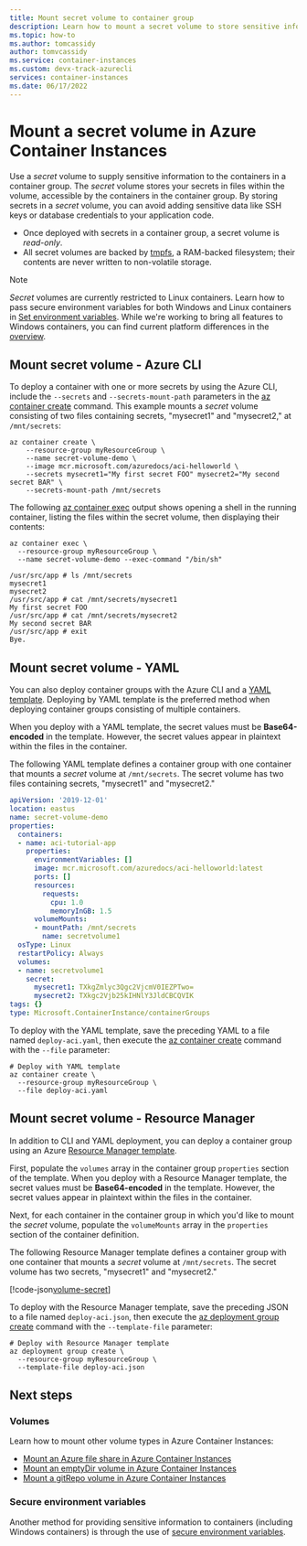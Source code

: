 ```yaml
---
title: Mount secret volume to container group
description: Learn how to mount a secret volume to store sensitive information for access by your container instances
ms.topic: how-to
ms.author: tomcassidy
author: tomvcassidy
ms.service: container-instances
ms.custom: devx-track-azurecli
services: container-instances
ms.date: 06/17/2022
---
```


# Mount a secret volume in Azure Container Instances

Use a *secret* volume to supply sensitive information to the containers in a container group. The *secret* volume stores your secrets in files within the volume, accessible by the containers in the container group. By storing secrets in a *secret* volume, you can avoid adding sensitive data like SSH keys or database credentials to your application code.

* Once deployed with secrets in a container group, a secret volume is *read-only*.
* All secret volumes are backed by [tmpfs][tmpfs], a RAM-backed filesystem; their contents are never written to non-volatile storage.

> [!NOTE]
> *Secret* volumes are currently restricted to Linux containers. Learn how to pass secure environment variables for both Windows and Linux containers in [Set environment variables](container-instances-environment-variables.md). While we're working to bring all features to Windows containers, you can find current platform differences in the [overview](container-instances-overview.md#linux-and-windows-containers).

## Mount secret volume - Azure CLI

To deploy a container with one or more secrets by using the Azure CLI, include the `--secrets` and `--secrets-mount-path` parameters in the [az container create][az-container-create] command. This example mounts a *secret* volume consisting of two files containing secrets, "mysecret1" and "mysecret2," at `/mnt/secrets`:

```azurecli-interactive
az container create \
    --resource-group myResourceGroup \
    --name secret-volume-demo \
    --image mcr.microsoft.com/azuredocs/aci-helloworld \
    --secrets mysecret1="My first secret FOO" mysecret2="My second secret BAR" \
    --secrets-mount-path /mnt/secrets
```

The following [az container exec][az-container-exec] output shows opening a shell in the running container, listing the files within the secret volume, then displaying their contents:

```azurecli
az container exec \
  --resource-group myResourceGroup \
  --name secret-volume-demo --exec-command "/bin/sh"
```

```output
/usr/src/app # ls /mnt/secrets
mysecret1
mysecret2
/usr/src/app # cat /mnt/secrets/mysecret1
My first secret FOO
/usr/src/app # cat /mnt/secrets/mysecret2
My second secret BAR
/usr/src/app # exit
Bye.
```

## Mount secret volume - YAML

You can also deploy container groups with the Azure CLI and a [YAML template](container-instances-multi-container-yaml.md). Deploying by YAML template is the preferred method when deploying container groups consisting of multiple containers.

When you deploy with a YAML template, the secret values must be **Base64-encoded** in the template. However, the secret values appear in plaintext within the files in the container.

The following YAML template defines a container group with one container that mounts a *secret* volume at `/mnt/secrets`. The secret volume has two files containing secrets, "mysecret1" and "mysecret2."

```yaml
apiVersion: '2019-12-01'
location: eastus
name: secret-volume-demo
properties:
  containers:
  - name: aci-tutorial-app
    properties:
      environmentVariables: []
      image: mcr.microsoft.com/azuredocs/aci-helloworld:latest
      ports: []
      resources:
        requests:
          cpu: 1.0
          memoryInGB: 1.5
      volumeMounts:
      - mountPath: /mnt/secrets
        name: secretvolume1
  osType: Linux
  restartPolicy: Always
  volumes:
  - name: secretvolume1
    secret:
      mysecret1: TXkgZmlyc3Qgc2VjcmV0IEZPTwo=
      mysecret2: TXkgc2Vjb25kIHNlY3JldCBCQVIK
tags: {}
type: Microsoft.ContainerInstance/containerGroups
```

To deploy with the YAML template, save the preceding YAML to a file named `deploy-aci.yaml`, then execute the [az container create][az-container-create] command with the `--file` parameter:

```azurecli-interactive
# Deploy with YAML template
az container create \
  --resource-group myResourceGroup \
  --file deploy-aci.yaml
```

## Mount secret volume - Resource Manager

In addition to CLI and YAML deployment, you can deploy a container group using an Azure [Resource Manager template](/azure/templates/microsoft.containerinstance/containergroups).

First, populate the `volumes` array in the container group `properties` section of the template. When you deploy with a Resource Manager template, the secret values must be **Base64-encoded** in the template. However, the secret values appear in plaintext within the files in the container.

Next, for each container in the container group in which you'd like to mount the *secret* volume, populate the `volumeMounts` array in the `properties` section of the container definition.

The following Resource Manager template defines a container group with one container that mounts a *secret* volume at `/mnt/secrets`. The secret volume has two secrets, "mysecret1" and "mysecret2."

<!-- https://github.com/Azure/azure-docs-json-samples/blob/master/container-instances/aci-deploy-volume-secret.json -->
[!code-json[volume-secret](~/resourcemanager-templates/container-instances/aci-deploy-volume-secret.json)]

To deploy with the Resource Manager template, save the preceding JSON to a file named `deploy-aci.json`, then execute the [az deployment group create][az-deployment-group-create] command with the `--template-file` parameter:

```azurecli-interactive
# Deploy with Resource Manager template
az deployment group create \
  --resource-group myResourceGroup \
  --template-file deploy-aci.json
```

## Next steps

### Volumes

Learn how to mount other volume types in Azure Container Instances:

* [Mount an Azure file share in Azure Container Instances](container-instances-volume-azure-files.md)
* [Mount an emptyDir volume in Azure Container Instances](container-instances-volume-emptydir.md)
* [Mount a gitRepo volume in Azure Container Instances](container-instances-volume-gitrepo.md)

### Secure environment variables

Another method for providing sensitive information to containers (including Windows containers) is through the use of [secure environment variables](container-instances-environment-variables.md#secure-values).

<!-- LINKS - External -->
[tmpfs]: https://wikipedia.org/wiki/Tmpfs

<!-- LINKS - Internal -->
[az-container-create]: /cli/azure/container#az_container_create
[az-container-exec]: /cli/azure/container#az_container_exec
[az-deployment-group-create]: /cli/azure/deployment/group#az_deployment_group_create
